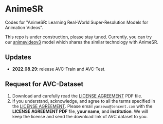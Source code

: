 # AnimeSR
Codes for "AnimeSR: Learning Real-World Super-Resolution Models for Animation Videos".

This repo is under construction, please stay tuned. Currently, you can try our [animevideov3](https://github.com/xinntao/Real-ESRGAN/blob/master/docs/anime_video_model.md) model which shares the similar technology with AnimeSR.

## Updates
* **2022.08.29**: release AVC-Train and AVC-Test.


## Request for AVC-Dataset
1. Download and carefully read the [LICENSE AGREEMENT](assets/LICENSE%20AGREEMENT.pdf) PDF file.
2. If you understand, acknowledge, and agree to all the terms specified in the [LICENSE AGREEMENT](assets/LICENSE%20AGREEMENT.pdf). Please email `yanzewu@tencent.com` with the **LICENSE AGREEMENT PDF** file, **your name**, and **institution**. We will keep the license and send the download link of AVC dataset to you.
